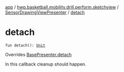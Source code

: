 [app](../../index.md) / [hwp.basketball.mobility.drill.perform.sketchview](../index.md) / [SensorDrawingViewPresenter](index.md) / [detach](.)

# detach

`fun detach(): `[`Unit`](https://kotlinlang.org/api/latest/jvm/stdlib/kotlin/-unit/index.html)

Overrides [BasePresenter.detach](../../hwp.basketball.mobility/-base-presenter/detach.md)

In this callback cleanup should happen.

